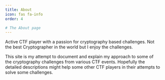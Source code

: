 ```yaml
---
title: About
icon: fas fa-info
order: 4

# The About page
---
```


Active CTF player with a passion for cryptography based challenges. Not the best Cryptographer in the world but I enjoy the challenges.

This site is my attempt to document and explain my approach to some of the cryptography challenges from various CTF events. Hopefully the detailed descriptions might help some other CTF players in their attempts to solve some challenges. 

